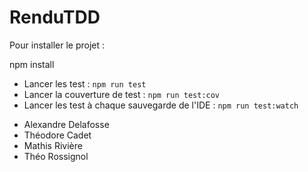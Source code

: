 # RenduTDD

Pour installer le projet :

npm install

- Lancer les test : ``` npm run test ```
- Lancer la couverture de test : ``` npm run test:cov ```
- Lancer les test à chaque sauvegarde de l'IDE : ``` npm run test:watch ```

* Alexandre Delafosse
* Théodore Cadet
* Mathis Rivière 
* Théo Rossignol 
